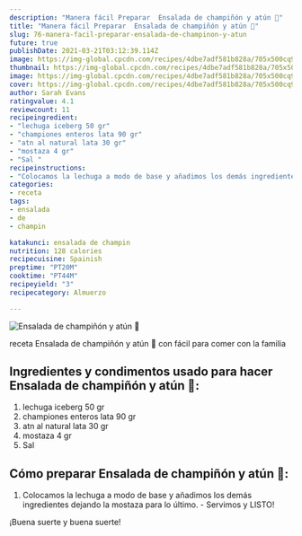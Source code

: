 ```yaml
---
description: "Manera fácil Preparar  Ensalada de champiñón y atún 🥗"
title: "Manera fácil Preparar  Ensalada de champiñón y atún 🥗"
slug: 76-manera-facil-preparar-ensalada-de-champinon-y-atun
future: true
publishDate: 2021-03-21T03:12:39.114Z
image: https://img-global.cpcdn.com/recipes/4dbe7adf581b828a/705x500cq90/ensalada-de-champinon-y-atun-foto-principal.jpg
thumbnail: https://img-global.cpcdn.com/recipes/4dbe7adf581b828a/705x500cq90/ensalada-de-champinon-y-atun-foto-principal.jpg
image: https://img-global.cpcdn.com/recipes/4dbe7adf581b828a/705x500cq90/ensalada-de-champinon-y-atun-foto-principal.jpg
cover: https://img-global.cpcdn.com/recipes/4dbe7adf581b828a/705x500cq90/ensalada-de-champinon-y-atun-foto-principal.jpg
author: Sarah Evans
ratingvalue: 4.1
reviewcount: 11
recipeingredient:
- "lechuga iceberg 50 gr"
- "championes enteros lata 90 gr"
- "atn al natural lata 30 gr"
- "mostaza 4 gr"
- "Sal "
recipeinstructions:
- "Colocamos la lechuga a modo de base y añadimos los demás ingredientes dejando la mostaza para lo último. Servimos y LISTO!"
categories:
- receta
tags:
- ensalada
- de
- champin

katakunci: ensalada de champin 
nutrition: 128 calories
recipecuisine: Spainish
preptime: "PT20M"
cooktime: "PT44M"
recipeyield: "3"
recipecategory: Almuerzo

---
```



![Ensalada de champiñón y atún 🥗](https://img-global.cpcdn.com/recipes/4dbe7adf581b828a/705x500cq90/ensalada-de-champinon-y-atun-foto-principal.jpg)

receta Ensalada de champiñón y atún 🥗 con fácil para comer con la familia

<!--inarticleads1-->

## Ingredientes y condimentos usado para hacer Ensalada de champiñón y atún 🥗:

1. lechuga iceberg 50 gr
1. championes enteros lata 90 gr
1. atn al natural lata 30 gr
1. mostaza 4 gr
1. Sal 



<!--inarticleads2-->

## Cómo preparar Ensalada de champiñón y atún 🥗:

1. Colocamos la lechuga a modo de base y añadimos los demás ingredientes dejando la mostaza para lo último. - Servimos y LISTO!



¡Buena suerte y buena suerte!

